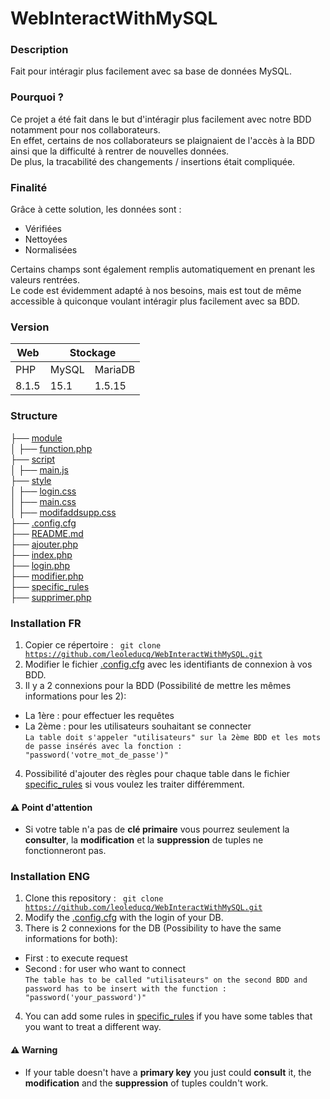 # WebInteractWithMySQL
### Description 
Fait pour intéragir plus facilement avec sa base de données MySQL.
### Pourquoi ?
Ce projet a été fait dans le but d'intéragir plus facilement avec notre BDD notamment pour nos collaborateurs.<br>
En effet, certains de nos collaborateurs se plaignaient de l'accès à la BDD ainsi que la difficulté à rentrer de nouvelles données.<br>
De plus, la tracabilité des changements / insertions était compliquée.
### Finalité
Grâce à cette solution, les données sont : 
* Vérifiées 
* Nettoyées
* Normalisées

Certains champs sont également remplis automatiquement en prenant les valeurs rentrées.<br>
Le code est évidemment adapté à nos besoins, mais est tout de même accessible à quiconque voulant intéragir plus facilement avec sa BDD.

### Version
<table>
    <thead>
        <tr>
            <th colspan="1">Web</th>
            <th colspan="2">Stockage</th>
        </tr>
    </thead>
    <tbody>
        <tr>
            <td>PHP</td>
            <td>MySQL</td>
            <td>MariaDB</td>
        </tr>
        <tr>
            <td>8.1.5</td>
            <td>15.1</td>
            <td>1.5.15</td>
        </tr>
    </tbody>
</table>

### Structure
├── [module](./module)  
│   ├── [function.php](./module/function.php)  
├── [script](./script)  
│   ├── [main.js](./script/main.js)  
├── [style](./style)  
│   ├── [login.css](./style/login.css)  
│   ├── [main.css](./style/main.css)  
│   ├── [modifaddsupp.css](./style/modifaddsupp.css)  
├── [.config.cfg](./.config.cfg)  
├── [README.md](./README.md)  
├── [ajouter.php](./ajouter.php)  
├── [index.php](./index.php)  
├── [login.php](./login.php)  
├── [modifier.php](./modifier.php)  
├── [specific_rules](./specific_rules)  
├── [supprimer.php](./supprimer.php)

### Installation FR
1. Copier ce répertoire : <code> git clone https://github.com/leoleducq/WebInteractWithMySQL.git </code>
2. Modifier le fichier [.config.cfg](./.config.cfg) avec les identifiants de connexion à vos BDD.
3. Il y a 2 connexions pour la BDD (Possibilité de mettre les mêmes informations pour les 2): 
* La 1ère : pour effectuer les requêtes
* La 2ème : pour les utilisateurs souhaitant se connecter<br>
` La table doit s'appeler "utilisateurs" sur la 2ème BDD et les mots de passe insérés avec la fonction : "password('votre_mot_de_passe')" `
4. Possibilité d'ajouter des règles pour chaque table dans le fichier [specific_rules](./specific_rules) si vous voulez les traiter différemment.
#### ⚠️ Point d'attention
* Si votre table n'a pas de <b>clé primaire</b> vous pourrez seulement la <b>consulter</b>, la <b>modification</b> et la <b>suppression</b> de tuples ne fonctionneront pas.
### Installation ENG
1. Clone this repository : <code> git clone https://github.com/leoleducq/WebInteractWithMySQL.git </code>
2. Modify the [.config.cfg](./.config.cfg) with the login of your DB.
3. There is 2 connexions for the DB (Possibility to have the same informations for both):
* First : to execute request
* Second : for user who want to connect<br>
` The table has to be called "utilisateurs" on the second BDD and password has to be insert with the function : "password('your_password')" `
4. You can add some rules in [specific_rules](./specific_rules) if you have some tables that you want to treat a different way.
#### ⚠️ Warning
* If your table doesn't have a <b>primary key</b> you just could <b>consult</b> it, the <b>modification</b> and the <b>suppression</b> of tuples couldn't work.
